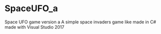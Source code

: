 # SpaceUFO_a
Space UFO game version a
A simple space invaders game like made in C# made with Visual Studio 2017

